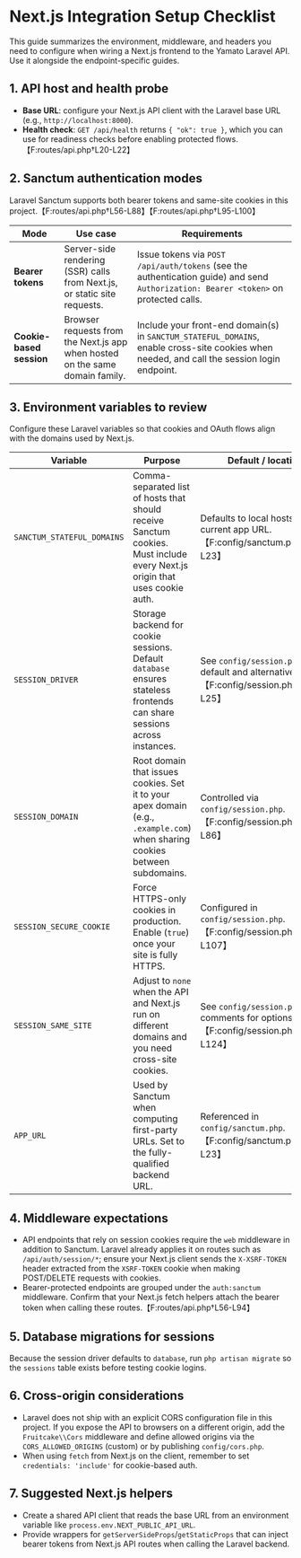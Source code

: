 # Next.js Integration Setup Checklist

This guide summarizes the environment, middleware, and headers you need to configure when wiring a Next.js frontend to the Yamato Laravel API. Use it alongside the endpoint-specific guides.

## 1. API host and health probe
- **Base URL**: configure your Next.js API client with the Laravel base URL (e.g., `http://localhost:8000`).
- **Health check**: `GET /api/health` returns `{ "ok": true }`, which you can use for readiness checks before enabling protected flows.【F:routes/api.php†L20-L22】

## 2. Sanctum authentication modes
Laravel Sanctum supports both bearer tokens and same-site cookies in this project.【F:routes/api.php†L56-L88】【F:routes/api.php†L95-L100】

| Mode | Use case | Requirements |
| --- | --- | --- |
| **Bearer tokens** | Server-side rendering (SSR) calls from Next.js, or static site requests. | Issue tokens via `POST /api/auth/tokens` (see the authentication guide) and send `Authorization: Bearer <token>` on protected calls. |
| **Cookie-based session** | Browser requests from the Next.js app when hosted on the same domain family. | Include your front-end domain(s) in `SANCTUM_STATEFUL_DOMAINS`, enable cross-site cookies when needed, and call the session login endpoint. |

## 3. Environment variables to review
Configure these Laravel variables so that cookies and OAuth flows align with the domains used by Next.js.

| Variable | Purpose | Default / location |
| --- | --- | --- |
| `SANCTUM_STATEFUL_DOMAINS` | Comma-separated list of hosts that should receive Sanctum cookies. Must include every Next.js origin that uses cookie auth. | Defaults to local hosts plus the current app URL.【F:config/sanctum.php†L14-L23】 |
| `SESSION_DRIVER` | Storage backend for cookie sessions. Default `database` ensures stateless frontends can share sessions across instances. | See `config/session.php` for default and alternatives.【F:config/session.php†L12-L25】 |
| `SESSION_DOMAIN` | Root domain that issues cookies. Set it to your apex domain (e.g., `.example.com`) when sharing cookies between subdomains. | Controlled via `config/session.php`.【F:config/session.php†L62-L86】 |
| `SESSION_SECURE_COOKIE` | Force HTTPS-only cookies in production. Enable (`true`) once your site is fully HTTPS. | Configured in `config/session.php`.【F:config/session.php†L88-L107】 |
| `SESSION_SAME_SITE` | Adjust to `none` when the API and Next.js run on different domains and you need cross-site cookies. | See `config/session.php` comments for options.【F:config/session.php†L108-L124】 |
| `APP_URL` | Used by Sanctum when computing first-party URLs. Set to the fully-qualified backend URL. | Referenced in `config/sanctum.php`.【F:config/sanctum.php†L14-L23】 |

## 4. Middleware expectations
- API endpoints that rely on session cookies require the `web` middleware in addition to Sanctum. Laravel already applies it on routes such as `/api/auth/session/*`; ensure your Next.js client sends the `X-XSRF-TOKEN` header extracted from the `XSRF-TOKEN` cookie when making POST/DELETE requests with cookies.
- Bearer-protected endpoints are grouped under the `auth:sanctum` middleware. Confirm that your Next.js fetch helpers attach the bearer token when calling these routes.【F:routes/api.php†L56-L94】

## 5. Database migrations for sessions
Because the session driver defaults to `database`, run `php artisan migrate` so the `sessions` table exists before testing cookie logins.

## 6. Cross-origin considerations
- Laravel does not ship with an explicit CORS configuration file in this project. If you expose the API to browsers on a different origin, add the `Fruitcake\\Cors` middleware and define allowed origins via the `CORS_ALLOWED_ORIGINS` (custom) or by publishing `config/cors.php`.
- When using `fetch` from Next.js on the client, remember to set `credentials: 'include'` for cookie-based auth.

## 7. Suggested Next.js helpers
- Create a shared API client that reads the base URL from an environment variable like `process.env.NEXT_PUBLIC_API_URL`.
- Provide wrappers for `getServerSideProps`/`getStaticProps` that can inject bearer tokens from Next.js API routes when calling the Laravel backend.
